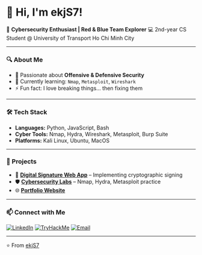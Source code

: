 # 👋 Hi, I'm ekjS7!

🎯 **Cybersecurity Enthusiast | Red & Blue Team Explorer**
💻 2nd-year CS Student @ University of Transport Ho Chi Minh City

---

### 🔍 About Me
- 🔐 Passionate about **Offensive & Defensive Security**
- 🌱 Currently learning: `Nmap`, `Metasploit`, `Wireshark`
- ⚡ Fun fact: I love breaking things… then fixing them

---

### 🛠️ Tech Stack
- **Languages:** Python, JavaScript, Bash
- **Cyber Tools:** Nmap, Hydra, Wireshark, Metasploit, Burp Suite
- **Platforms:** Kali Linux, Ubuntu, MacOS

---

### 📌 Projects
- 🔑 **[Digital Signature Web App](https://github.com/ekjS7/digital-signature)** – Implementing cryptographic signing
- 🛡️ **[Cybersecurity Labs](https://github.com/yourrepo)** – Nmap, Hydra, Metasploit practice
- 🌐 **[Portfolio Website](https://ekjs.vercel.app)**

---

### 📫 Connect with Me
[![LinkedIn](https://img.shields.io/badge/LinkedIn-blue?logo=linkedin&logoColor=white)](https://www.linkedin.com/in/trqvinh7/)
[![TryHackMe](https://img.shields.io/badge/TryHackMe-red?logo=tryhackme&logoColor=white)](https://tryhackme.com/p/yourprofile](https://tryhackme.com/p/sjke))
[![Email](https://img.shields.io/badge/Email-me-blue?logo=gmail&logoColor=white)](mailto:trinhlamquocvinh.forwork@gmail.com.com)

---

⭐️ From [ekjS7](https://github.com/ekjS7)
